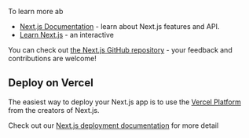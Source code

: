 
To learn more ab
- [Next.js Documentation](https://nextjs.org/docs) - learn about Next.js features and API.
- [Learn Next.js](https://nextjs.org/learn) - an interactive

You can check out [the Next.js GitHub repository](https://github.com/vercel/next.js/) - your feedback and contributions are welcome!
## Deploy on Vercel
The easiest way to deploy your Next.js app is to use the [Vercel Platform](https://vercel.com/new?utm_medium=default-template&filter=next.js&utm_source=create-next-app&utm_campaign=create-next-app-readme) from the creators of Next.js.

Check out our [Next.js deployment documentation](https://nextjs.org/docs/deployment) for more detail
